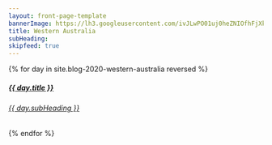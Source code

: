 ```yaml
---
layout: front-page-template
bannerImage: https://lh3.googleusercontent.com/ivJLwPO01uj0heZNIOfhFjXkNHebG6_1E2REgk-wPW1nXNIeXQSOkGjr5wJ2W-sh6AXnjz3HlJ55NcZVPU5HvFwJjtmbp5jfystdrmLbWdgYHd9dyhNCxE00ea7_atb-G7-g_hACLQY=w2400
title: Western Australia
subHeading: 
skipfeed: true
---
```


<div class="text-uppercase adventure-list experience">
  {% for day in site.blog-2020-western-australia reversed %}
    <div class="col-md-6 col-sm-6 animated fadeInUp" data-wow-delay="0.1s" data-wow-duration="1s">
      <a href="{{day.url | prepend: site.baseurl}}">
        <img src="{{ day.bannerImage }}"  alt="" class="img-responsive">
        <div class="overlay-lnk text-uppercase text-center">
          <i class="icon icon-streetsign"></i>
          <h5>{{ day.title }}</h5>
          <h6>{{ day.subHeading }}</h6>
        </div>
      </a>
    </div>
  {% endfor %}
</div>
